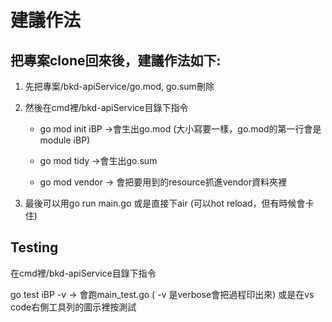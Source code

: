 # 建議作法

## 把專案clone回來後，建議作法如下:

1. 先把專案/bkd-apiService/go.mod, go.sum刪除

2. 然後在cmd裡/bkd-apiService目錄下指令

   - go mod init iBP  ->會生出go.mod (大小寫要一樣，go.mod的第一行會是module iBP)

   - go mod tidy ->會生出go.sum
 
   - go mod vendor -> 會把要用到的resource抓進vendor資料夾裡

3. 最後可以用go run main.go 或是直接下air (可以hot reload，但有時候會卡住)

## Testing

在cmd裡/bkd-apiService目錄下指令

go test iBP -v -> 會跑main_test.go ( -v 是verbose會把過程印出來)
或是在vs code右側工具列的圖示裡按測試